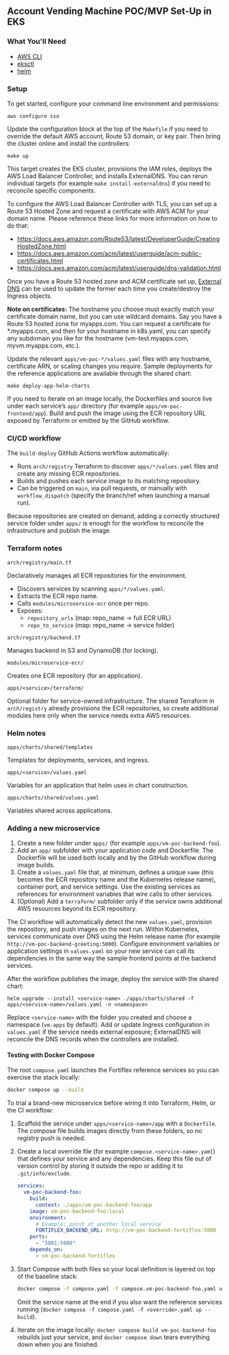 ## Account Vending Machine POC/MVP Set-Up in EKS

### What You'll Need

* [AWS CLI](https://docs.aws.amazon.com/cli/latest/userguide/getting-started-install.html)
* [eksctl](https://eksctl.io/installation/)
* [helm](https://helm.sh/docs/intro/install/)

### Setup

To get started, configure your command line environment and permissions:

```
aws configure sso
```

Update the configuration block at the top of the `Makefile` if you need to override the default AWS account, Route 53 domain, or key pair. Then bring the cluster online and install the controllers:

```
make up
```

This target creates the EKS cluster, provisions the IAM roles, deploys the AWS Load Balancer Controller, and installs ExternalDNS. You can rerun individual targets (for example `make install-externaldns`) if you need to reconcile specific components.

To configure the AWS Load Balancer Controller with TLS, you can set up a Route 53 Hosted Zone and request a certificate with AWS ACM for your domain name. Please reference these links for more information on how to do that:

* https://docs.aws.amazon.com/Route53/latest/DeveloperGuide/CreatingHostedZone.html
* https://docs.aws.amazon.com/acm/latest/userguide/acm-public-certificates.html
* https://docs.aws.amazon.com/acm/latest/userguide/dns-validation.html

Once you have a Route 53 hosted zone and ACM certificate set up, [External DNS](https://artifacthub.io/packages/helm/bitnami/external-dns) can be used to update the former each time you create/destroy the Ingress objects.

**Note on certificates:** The hostname you choose must exactly match your certificate domain name, but you can use wildcard domains. Say you have a Route 53 hosted zone for myapps.com. You can request a certificate for *.myapps.com, and then for your hostname in k8s.yaml, you can specify any subdomain you like for the hostname (vm-test.myapps.com, myvm.myapps.com, etc.). 

Update the relevant `apps/vm-poc-*/values.yaml` files with any hostname, certificate ARN, or scaling changes you require. Sample deployments for the reference applications are available through the shared chart:

```
make deploy-app-helm-charts
```

If you need to iterate on an image locally, the Dockerfiles and source live under each service’s `app/` directory (for example `apps/vm-poc-frontend/app`). Build and push the image using the ECR repository URL exposed by Terraform or emitted by the GitHub workflow.

### CI/CD workflow

The `build-deploy` GitHub Actions workflow automatically:

- Runs `arch/registry` Terraform to discover `apps/*/values.yaml` files and create any missing ECR repositories.
- Builds and pushes each service image to its matching repository.
- Can be triggered on `main`, via pull requests, or manually with `workflow_dispatch` (specify the branch/ref when launching a manual run).

Because repositories are created on demand, adding a correctly structured service folder under `apps/` is enough for the workflow to reconcile the infrastructure and publish the image.

### Terraform notes

`arch/registry/main.tf`

Declaratively manages all ECR repositories for the environment.

- Discovers services by scanning `apps/*/values.yaml`.
- Extracts the ECR repo name.
- Calls `modules/microservice-ecr` once per repo.
- Exposes:
  - `repository_urls` (map: repo_name → full ECR URL)
  - `repo_to_service` (map: repo_name → service folder)

`arch/registry/backend.tf`

Manages backend in S3 and DynamoDB (for locking).

`modules/microservice-ecr/`

Creates one ECR repository (for an application).

`apps/<service>/terraform/`

Optional folder for service-owned infrastructure. The shared Terraform in `arch/registry` already provisions the ECR repositories, so create additional modules here only when the service needs extra AWS resources.

### Helm notes

`apps/charts/shared/templates`

Templates for deployments, services, and ingress. 

`apps/<service>/values.yaml`

Variables for an application that helm uses in chart construction. 

`apps/charts/shared/values.yaml`

Variables shared across applications.

### Adding a new microservice

1. Create a new folder under `apps/` (for example `apps/vm-poc-backend-foo`).
2. Add an `app/` subfolder with your application code and Dockerfile. The Dockerfile will be used both locally and by the GitHub workflow during image builds.
3. Create a `values.yaml` file that, at minimum, defines a unique `name` (this becomes the ECR repository name and the Kubernetes release name), container port, and service settings. Use the existing services as references for environment variables that wire calls to other services.
4. (Optional) Add a `terraform/` subfolder only if the service owns additional AWS resources beyond its ECR repository.

The CI workflow will automatically detect the new `values.yaml`, provision the repository, and push images on the next run. Within Kubernetes, services communicate over DNS using the Helm release name (for example `http://vm-poc-backend-greeting:5000`). Configure environment variables or application settings in `values.yaml` so your new service can call its dependencies in the same way the sample frontend points at the backend services.

After the workflow publishes the image, deploy the service with the shared chart:

```
helm upgrade --install <service-name> ./apps/charts/shared -f apps/<service-name>/values.yaml -n <namespace>
```

Replace `<service-name>` with the folder you created and choose a namespace (`vm-apps` by default). Add or update Ingress configuration in `values.yaml` if the service needs external exposure; ExternalDNS will reconcile the DNS records when the controllers are installed.

#### Testing with Docker Compose

The root `compose.yaml` launches the Fortiflex reference services so you can exercise the stack locally:

```bash
docker compose up --build
```

To trial a brand-new microservice before wiring it into Terraform, Helm, or the CI workflow:

1. Scaffold the service under `apps/<service-name>/app` with a `Dockerfile`. The compose file builds images directly from these folders, so no registry push is needed.
2. Create a local override file (for example `compose.<service-name>.yaml`) that defines your service and any dependencies. Keep this file out of version control by storing it outside the repo or adding it to `.git/info/exclude`.
   
   ```yaml
   services:
     vm-poc-backend-foo:
       build:
         context: ./apps/vm-poc-backend-foo/app
       image: vm-poc-backend-foo:local
       environment:
         # Example: point at another local service
         FORTIFLEX_BACKEND_URL: http://vm-poc-backend-fortiflex:5000
       ports:
         - "5001:5000"
       depends_on:
         - vm-poc-backend-fortiflex
   ```

3. Start Compose with both files so your local definition is layered on top of the baseline stack:

   ```bash
   docker compose -f compose.yaml -f compose.vm-poc-backend-foo.yaml up --build vm-poc-backend-foo
   ```

   Omit the service name at the end if you also want the reference services running (`docker compose -f compose.yaml -f <override>.yaml up --build`).

4. Iterate on the image locally: `docker compose build vm-poc-backend-foo` rebuilds just your service, and `docker compose down` tears everything down when you are finished.
